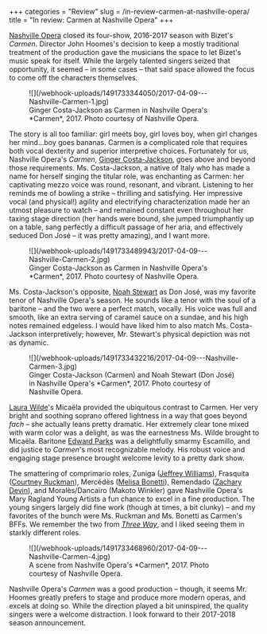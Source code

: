 +++
categories = "Review"
slug = /in-review-carmen-at-nashville-opera/
title = "In review: Carmen at Nashville Opera"
+++

[Nashville Opera](/scene/companies/nashville-opera/) closed its four-show, 2016-2017 season with Bizet's *Carmen*.  Director John Hoomes's decision to keep a mostly traditional treatment of the production gave the musicians the space to let Bizet's music speak for itself.  While the largely talented singers seized that opportunity, it seemed – in some cases – that said space allowed the focus to come off the characters themselves.

<figure data-type="image">
![](/webhook-uploads/1491733344050/2017-04-09---Nashville-Carmen-1.jpg)
<figcaption>Ginger Costa-Jackson as Carmen in Nashville Opera's *Carmen*, 2017. Photo courtesy of Nashville Opera.</figcaption>
</figure>

The story is all too familiar: girl meets boy, girl loves boy, when girl changes her mind...boy goes bananas.  Carmen is a complicated role that requires both vocal dexterity and superior interpretive choices.  Fortunately for us, Nashville Opera's *Carmen*, [Ginger Costa-Jackson](/scene/people/ginger-costa-jackson/), goes above and beyond those requirements.  Ms. Costa-Jackson, a native of Italy who has made a name for herself singing the titular role, was enchanting as Carmen: her captivating mezzo voice was round, resonant, and vibrant.  Listening to her reminds me of bowling a strike – thrilling and satisfying.  Her impressive vocal (and physical!) agility and electrifying characterization made her an utmost pleasure to watch – and remained constant even throughout her taxing stage direction (her hands were bound, she jumped triumphantly up on a table, sang perfectly a difficult passage of her aria, and effectively seduced Don José – it was pretty amazing), and I want more.

<figure data-type="image">![](/webhook-uploads/1491733489943/2017-04-09---Nashville-Carmen-2.jpg)<figcaption>Ginger Costa-Jackson as Carmen in Nashville Opera's *Carmen*, 2017. Photo courtesy of Nashville Opera.</figcaption>
</figure>

Ms. Costa-Jackson's opposite, [Noah Stewart](/scene/people/noah-stewart/) as Don José, was my favorite tenor of Nashville Opera's season.  He sounds like a tenor with the soul of a baritone – and the two were a perfect match, vocally.  His voice was full and smooth, like an extra serving of caramel sauce on a sundae, and his high notes remained edgeless.  I would have liked him to also match Ms. Costa-Jackson interpretively; however, Mr. Stewart's physical depiction was not as dynamic.

<figure data-type="image">
![](/webhook-uploads/1491733432216/2017-04-09---Nashville-Carmen-3.jpg)
<figcaption>Ginger Costa-Jackson (Carmen) and Noah Stewart (Don José) in Nashville Opera's *Carmen*, 2017. Photo courtesy of Nashville Opera.</figcaption>
</figure>

[Laura Wilde](/scene/people/laura-wilde/)'s Micaëla provided the ubiquitous contrast to Carmen. Her very bright and soothing soprano offered lightness in a way that goes beyond *fach* – she actually leans pretty dramatic. Her extremely clear tone mixed with warm color was a delight, as was the earnestness Ms. Wilde brought to Micaëla. Baritone [Edward Parks](/scene/people/edward-parks/) was a delightfully smarmy Escamillo, and did justice to *Carmen*'s most recognizable melody.  His robust voice and engaging stage presence brought welcome levity to a pretty dark show. 

The smattering of comprimario roles, Zuniga ([Jeffrey Williams](/scene/people/jeffrey-williams/)), Frasquita ([Courtney Ruckman](/scene/people/courtney-ruckman/)), Mercédès ([Melisa Bonetti](/scene/people/melisa-bonetti/)), Remendado ([Zachary Devin](/scene/people/zachary-devin/)), and Moralès/Dancaïro (Makoto Winkler) gave Nashville Opera's Mary Ragland Young Artists a fun chance to excel in a fine production.  The young singers largely did fine work (though at times, a bit clunky) – and my favorites of the bunch were Ms. Ruckman and Ms. Bonetti as Carmen's BFFs.  We remember the two from [*Three Way*](/in-review-three-way/), and I liked seeing them in starkly different roles.

<figure data-type="image">
![](/webhook-uploads/1491733468960/2017-04-09---Nashville-Carmen-4.jpg)
<figcaption>A scene from Nashville Opera's *Carmen*, 2017. Photo courtesy of Nashville Opera.</figcaption>
</figure>

Nashville Opera's *Carmen* was a good production – though, it seems Mr. Hoomes greatly prefers to stage and produce more modern operas, and excels at doing so.  While the direction played a bit uninspired, the quality singers were a welcome distraction.  I look forward to their 2017-2018 season announcement.
